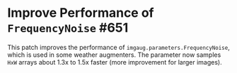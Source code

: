 # Improve Performance of `FrequencyNoise` #651

This patch improves the performance of
`imgaug.parameters.FrequencyNoise`, which is used in some
weather augmenters. The parameter now samples `HxW` arrays
about 1.3x to 1.5x faster (more improvement for larger
images).
